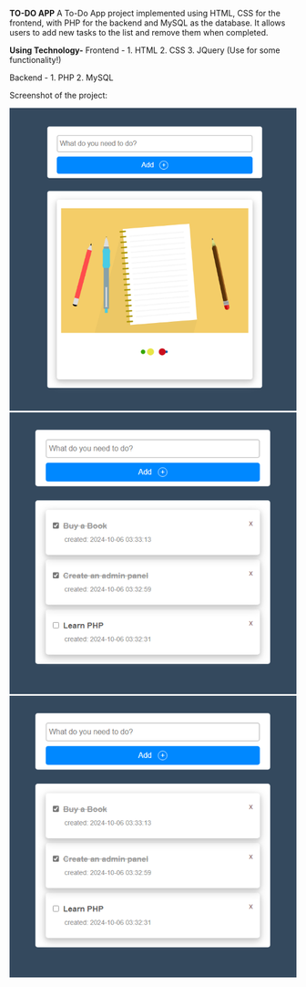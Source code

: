 **TO-DO APP**
A To-Do App project implemented using HTML, CSS for the frontend, with PHP for the backend and MySQL as the database. It allows users to add new tasks to the list and remove them when completed.

**Using Technology-**
Frontend - 
           1. HTML
           2. CSS
           3. JQuery (Use for some functionality!)
           
Backend - 
           1. PHP
           2. MySQL


Screenshot of the project:

 ![Alt text](https://github.com/rakib-utsho/To-Do-list-PHP/blob/1c0b307d124ecc7cbe2ebc402e7698a3800455f2/img/1.png)
 ![Alt text](https://github.com/rakib-utsho/To-Do-list-PHP/blob/ce2dd05afe6dbf4812a1a6983a7676de50e9d270/img/3.png)   
 ![Alt text](https://github.com/rakib-utsho/To-Do-list-PHP/blob/ce2dd05afe6dbf4812a1a6983a7676de50e9d270/img/3.png)

